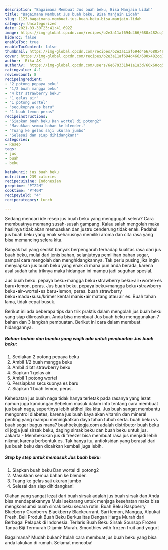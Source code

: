 ```yaml
---
description: "Bagaimana Membuat Jus buah beku, Bisa Manjain Lidah"
title: "Bagaimana Membuat Jus buah beku, Bisa Manjain Lidah"
slug: 1123-bagaimana-membuat-jus-buah-beku-bisa-manjain-lidah
category: Uncategorized
date: 2021-03-30T23:41:41.692Z
image: https://img-global.cpcdn.com/recipes/b2e3a11af694d466/680x482cq70/jus-buah-beku-foto-resep-utama.jpg
hideToc: false
enableToc: true
enableTocContent: false
thumbnail: https://img-global.cpcdn.com/recipes/b2e3a11af694d466/680x482cq70/jus-buah-beku-foto-resep-utama.jpg
cover: https://img-global.cpcdn.com/recipes/b2e3a11af694d466/680x482cq70/jus-buah-beku-foto-resep-utama.jpg
author:  Rika AK
authorAv:  https://img-global.cpcdn.com/users/6e679331b41a1a3d/60x60cq50/avatar.jpg
ratingvalue: 4.1
reviewcount: 8
recipeingredient:
- "2 potong pepaya beku"
- "1/2 buah mangga beku"
- "4 btr strawberry beku"
- "1 gelas air"
- "1 potong wortel"
- "secukupnya es baru"
- "1 buah lemon peras"
recipeinstructions:
- "Siapkan buah beku Dan wortel di potong2"
- "Masukkan semua bahan ke blender."
- "Tuang ke gelas saji ukuran jumbo"
- "Selesai dan siap dihidangkan!"
categories:
- Resep
tags:
- jus
- buah
- beku

katakunci: jus buah beku 
nutrition: 239 calories
recipecuisine: Indonesian
preptime: "PT22M"
cooktime: "PT46M"
recipeyield: "4"
recipecategory: Lunch

---
```



Sedang mencari ide resep jus buah beku yang menggugah selera? Cara membuatnya memang susah-susah gampang. Kalau salah mengolah maka hasilnya tidak akan memuaskan dan justru cenderung tidak enak. Padahal jus buah beku yang enak seharusnya memiliki aroma dan cita rasa yang bisa memancing selera kita.


Banyak hal yang sedikit banyak berpengaruh terhadap kualitas rasa dari jus buah beku, mulai dari jenis bahan, selanjutnya pemilihan bahan segar, sampai cara mengolah dan menghidangkannya. Tak perlu pusing jika ingin menyiapkan jus buah beku yang enak di mana pun anda berada, karena asal sudah tahu triknya maka hidangan ini mampu jadi suguhan spesial.

Jus buah beku. pepaya beku•mangga beku•strawberry beku•air•wortel•es baru•lemon, peras. Jus buah beku. pepaya beku•mangga beku•strawberry beku•air•wortel•es baru•lemon, peras. buah strawberry beku•madu•susu/krimer kental manis•air matang atau air es. Buah tahan lama, tidak cepat busuk.


Berikut ini ada beberapa tips dan trik praktis dalam mengolah jus buah beku yang siap dikreasikan. Anda bisa membuat Jus buah beku menggunakan 7 bahan dan 3 langkah pembuatan. Berikut ini cara dalam membuat hidangannya.

<!--inarticleads1-->

##### Bahan-bahan dan bumbu yang wajib ada untuk pembuatan Jus buah beku:

1. Sediakan 2 potong pepaya beku
1. Ambil 1/2 buah mangga beku
1. Ambil 4 btr strawberry beku
1. Siapkan 1 gelas air
1. Ambil 1 potong wortel
1. Persiapkan secukupnya es baru
1. Siapkan 1 buah lemon, peras.


Kehebatan jus buah naga tidak hanya terletak pada rasanya yang lezat namun juga kandungan Sebelum masuk dalam info tentang cara membuat jus buah naga, sepertinya lebih afdhol jika kita. Jus buah sangat membantu mengontrol diabetes, karena jus buah kaya akan vitamin dan mineral penting yang mampu meningkatkan daya tahan tubuh serta. buah beku vs buah segar bagus mana? buahbekujogja.com adalah distributor buah beku di jogja jual sirsak beku, daging sirsak beku dan buah beku untuk jus. Jakarta - Membekukan jus di freezer bisa membuat rasa jus menjadi lebih nikmat karena berbentuk es. Tak hanya itu, antioksidan yang berasal dari jus buah beku dan dicairkan kembali juga lebih. 

<!--inarticleads2-->

##### Step by step untuk memasak Jus buah beku:

1. Siapkan buah beku Dan wortel di potong2
1. Masukkan semua bahan ke blender.
1. Tuang ke gelas saji ukuran jumbo
1. Selesai dan siap dihidangkan!

Olahan yang sangat lezat dari buah sirsak adalah jus buah sirsak dan Anda bisa mendapatkannya Mulai sekarang untuk menjaga kesehatan maka bisa mengkonsumsi buah sirsak beku secara rutin. Buah Beku Raspberry Blueberry Cranberry Blackberry Blackcurrant, Sari lemon, Mangga, Alpukat Fresh. Beli Produk Buah Beku Berkualitas Dengan Harga Murah dari Berbagai Pelapak di Indonesia. Terlaris Buah Beku Sirsak Soursop Frozen Tanpa Biji Termurah Dijamin Murah. Smoothies with frozen fruit and yogurt 

Bagaimana? Mudah bukan? Itulah cara membuat jus buah beku yang bisa anda lakukan di rumah. Selamat mencoba!
